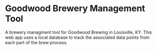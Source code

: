 # Goodwood Brewery Management Tool
A brewery managment tool for Goodwood Brewing in Louisville, KY. This web app uses a local database to track the associated data points from each part of the brew process. 
